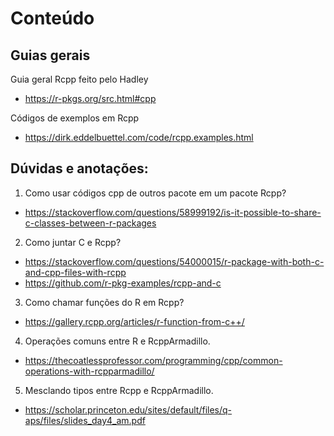 # Conteúdo

## Guias gerais

Guia geral Rcpp feito pelo Hadley
- https://r-pkgs.org/src.html#cpp

Códigos de exemplos em Rcpp
- https://dirk.eddelbuettel.com/code/rcpp.examples.html

## Dúvidas e anotações: 

1. Como usar códigos cpp de outros pacote em um pacote Rcpp?
- https://stackoverflow.com/questions/58999192/is-it-possible-to-share-c-classes-between-r-packages

2. Como juntar C e Rcpp?
- https://stackoverflow.com/questions/54000015/r-package-with-both-c-and-cpp-files-with-rcpp
- https://github.com/r-pkg-examples/rcpp-and-c

3. Como chamar funções do R em Rcpp?
- https://gallery.rcpp.org/articles/r-function-from-c++/

4. Operações comuns entre R e RcppArmadillo.
- https://thecoatlessprofessor.com/programming/cpp/common-operations-with-rcpparmadillo/

5. Mesclando tipos entre Rcpp e RcppArmadillo.
- https://scholar.princeton.edu/sites/default/files/q-aps/files/slides_day4_am.pdf
